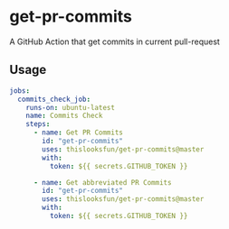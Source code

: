 # get-pr-commits

A GitHub Action that get commits in current pull-request

## Usage

```yaml
jobs:
  commits_check_job:
    runs-on: ubuntu-latest
    name: Commits Check
    steps:
      - name: Get PR Commits
        id: "get-pr-commits"
        uses: thislooksfun/get-pr-commits@master
        with:
          token: ${{ secrets.GITHUB_TOKEN }}

      - name: Get abbreviated PR Commits
        id: "get-pr-commits"
        uses: thislooksfun/get-pr-commits@master
        with:
          token: ${{ secrets.GITHUB_TOKEN }}
```
